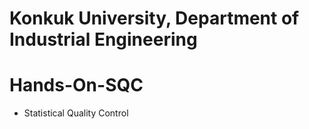# Konkuk University, Department of Industrial Engineering

# Hands-On-SQC
- Statistical Quality Control
